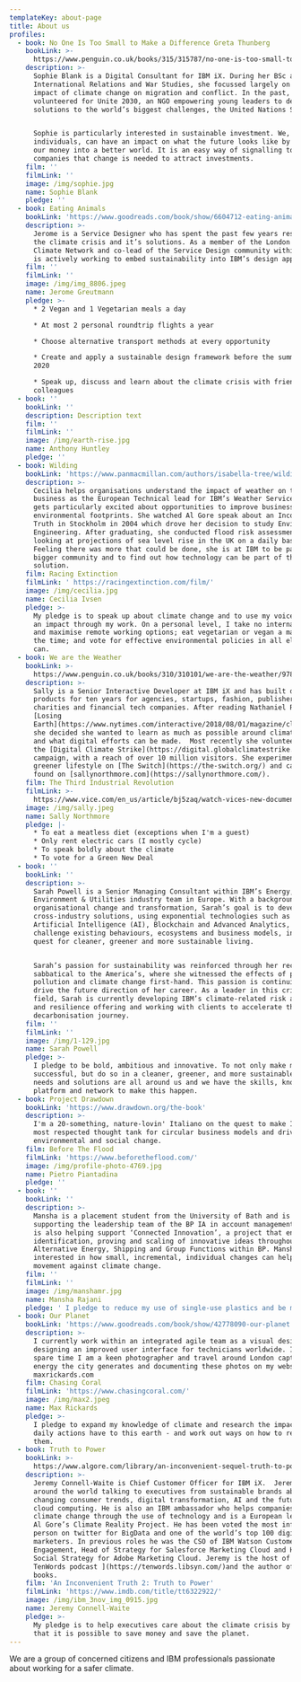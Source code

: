 ```yaml
---
templateKey: about-page
title: About us
profiles:
  - book: No One Is Too Small to Make a Difference Greta Thunberg
    bookLink: >-
      https://www.penguin.co.uk/books/315/315787/no-one-is-too-small-to-make-a-difference/9780141992716.html
    description: >-
      Sophie Blank is a Digital Consultant for IBM iX. During her BSc and MSc in
      International Relations and War Studies, she focussed largely on the
      impact of climate change on migration and conflict. In the past, she
      volunteered for Unite 2030, an NGO empowering young leaders to develop
      solutions to the world’s biggest challenges, the United Nations SDGs.


      Sophie is particularly interested in sustainable investment. We, as
      individuals, can have an impact on what the future looks like by investing
      our money into a better world. It is an easy way of signalling to
      companies that change is needed to attract investments.
    film: ''
    filmLink: ''
    image: /img/sophie.jpg
    name: Sophie Blank
    pledge: ''
  - book: Eating Animals
    bookLink: 'https://www.goodreads.com/book/show/6604712-eating-animals'
    description: >-
      Jerome is a Service Designer who has spent the past few years researching
      the climate crisis and it’s solutions. As a member of the London Design +
      Climate Network and co-lead of the Service Design community within IBM, he
      is actively working to embed sustainability into IBM’s design approach.
    film: ''
    filmLink: ''
    image: /img/img_8806.jpeg
    name: Jerome Greutmann
    pledge: >-
      * 2 Vegan and 1 Vegetarian meals a day

      * At most 2 personal roundtrip flights a year

      * Choose alternative transport methods at every opportunity

      * Create and apply a sustainable design framework before the summer of
      2020

      * Speak up, discuss and learn about the climate crisis with friends and
      colleagues
  - book: ''
    bookLink: ''
    description: Description text
    film: ''
    filmLink: ''
    image: /img/earth-rise.jpg
    name: Anthony Huntley
    pledge: ''
  - book: Wilding
    bookLink: 'https://www.panmacmillan.com/authors/isabella-tree/wilding/9781509805099'
    description: >-
      Cecilia helps organisations understand the impact of weather on their
      business as the European Technical lead for IBM’s Weather Services. She
      gets particularly excited about opportunities to improve businesses’
      environmental footprints. She watched Al Gore speak about an Inconvenient
      Truth in Stockholm in 2004 which drove her decision to study Environmental
      Engineering. After graduating, she conducted flood risk assessments,
      looking at projections of sea level rise in the UK on a daily basis.
      Feeling there was more that could be done, she is at IBM to be part of a
      bigger community and to find out how technology can be part of the
      solution.
    film: Racing Extinction
    filmLink: ' https://racingextinction.com/film/'
    image: /img/cecilia.jpg
    name: Cecilia Ivsen
    pledge: >-
      My pledge is to speak up about climate change and to use my voice to make
      an impact through my work. On a personal level, I take no internal flights
      and maximise remote working options; eat vegetarian or vegan a majority of
      the time; and vote for effective environmental policies in all elections I
      can.
  - book: We are the Weather
    bookLink: >-
      https://www.penguin.co.uk/books/310/310101/we-are-the-weather/9780241363331.html
    description: >-
      Sally is a Senior Interactive Developer at IBM iX and has built digital
      products for ten years for agencies, startups, fashion, publishers, arts
      charities and financial tech companies. After reading Nathaniel Rich's
      [Losing
      Earth](https://www.nytimes.com/interactive/2018/08/01/magazine/climate-change-losing-earth.html),
      she decided she wanted to learn as much as possible around climate change
      and what digital efforts can be made.  Most recently she volunteered on
      the [Digital Climate Strike](https://digital.globalclimatestrike.net/)
      campaign, with a reach of over 10 million visitors. She experiments with a
      greener lifestyle on [The Switch](https://the-switch.org/) and can be
      found on [sallynorthmore.com](https://sallynorthmore.com/).
    film: The Third Industrial Revolution
    filmLink: >-
      https://www.vice.com/en_us/article/bj5zaq/watch-vices-new-documentary-the-third-industrial-revolution-a-radical-new-sharing-economy
    image: /img/sally.jpeg
    name: Sally Northmore
    pledge: |-
      * To eat a meatless diet (exceptions when I'm a guest)
      * Only rent electric cars (I mostly cycle)
      * To speak boldly about the climate
      * To vote for a Green New Deal
  - book: ''
    bookLink: ''
    description: >-
      Sarah Powell is a Senior Managing Consultant within IBM’s Energy,
      Environment & Utilities industry team in Europe. With a background in
      organisational change and transformation, Sarah’s goal is to develop
      cross-industry solutions, using exponential technologies such as
      Artificial Intelligence (AI), Blockchain and Advanced Analytics, to
      challenge existing behaviours, ecosystems and business models, in the
      quest for cleaner, greener and more sustainable living.


      Sarah’s passion for sustainability was reinforced through her recent
      sabbatical to the America’s, where she witnessed the effects of plastic
      pollution and climate change first-hand. This passion is continuing to
      drive the future direction of her career. As a leader in this critical
      field, Sarah is currently developing IBM’s climate-related risk analysis
      and resilience offering and working with clients to accelerate their
      decarbonisation journey.
    film: ''
    filmLink: ''
    image: /img/1-129.jpg
    name: Sarah Powell
    pledge: >-
      I pledge to be bold, ambitious and innovative. To not only make my clients
      successful, but do so in a cleaner, greener, and more sustainable way. The
      needs and solutions are all around us and we have the skills, knowledge,
      platform and network to make this happen.
  - book: Project Drawdown
    bookLink: 'https://www.drawdown.org/the-book'
    description: >-
      I'm a 20-something, nature-lovin' Italiano on the quest to make IBM the
      most respected thought tank for circular business models and driver for
      environmental and social change.
    film: Before The Flood
    filmLink: 'https://www.beforetheflood.com/'
    image: /img/profile-photo-4769.jpg
    name: Pietro Piantadina
    pledge: ''
  - book: ''
    bookLink: ''
    description: >-
      Mansha is a placement student from the University of Bath and is currently
      supporting the leadership team of the BP IA in account management. Mansha
      is also helping support ‘Connected Innovation’, a project that enables the
      identification, proving and scaling of innovative ideas throughout
      Alternative Energy, Shipping and Group Functions within BP. Mansha is
      interested in how small, incremental, individual changes can help in the
      movement against climate change.
    film: ''
    filmLink: ''
    image: /img/manshamr.jpg
    name: Mansha Rajani
    pledge: ' I pledge to reduce my use of single-use plastics and be more energy efficient.'
  - book: Our Planet
    bookLink: 'https://www.goodreads.com/book/show/42778090-our-planet'
    description: >-
      I currently work within an integrated agile team as a visual designer,
      designing an improved user interface for technicians worldwide. In my
      spare time I am a keen photographer and travel around London capturing the
      energy the city generates and documenting these photos on my website
      maxrickards.com
    film: Chasing Coral
    filmLink: 'https://www.chasingcoral.com/'
    image: /img/max2.jpeg
    name: Max Rickards
    pledge: >-
      I pledge to expand my knowledge of climate and research the impacts my
      daily actions have to this earth - and work out ways on how to reduce
      them.
  - book: Truth to Power
    bookLink: >-
      https://www.algore.com/library/an-inconvenient-sequel-truth-to-power-a39b1050-d846-4b9e-a4e7-3b5fd6bb6b03
    description: >-
      Jeremy Connell-Waite is Chief Customer Officer for IBM iX.  Jeremy travels
      around the world talking to executives from sustainable brands about
      changing consumer trends, digital transformation, AI and the future of
      cloud computing. He is also an IBM ambassador who helps companies combat
      climate change through the use of technology and is a European leader for
      Al Gore’s Climate Reality Project. He has been voted the most influential
      person on twitter for BigData and one of the world’s top 100 digital
      marketers. In previous roles he was the CSO of IBM Watson Customer
      Engagement, Head of Strategy for Salesforce Marketing Cloud and Head of
      Social Strategy for Adobe Marketing Cloud. Jeremy is the host of [The
      TenWords podcast ](https://tenwords.libsyn.com/)and the author of four
      books.
    film: 'An Inconvenient Truth 2: Truth to Power'
    filmLink: 'https://www.imdb.com/title/tt6322922/'
    image: /img/ibm_3nov_img_0915.jpg
    name: Jeremy Connell-Waite
    pledge: >-
      My pledge is to help executives care about the climate crisis by showing
      that it is possible to save money and save the planet.
---
```

We are a group of concerned citizens and IBM professionals passionate about working for a safer climate.
